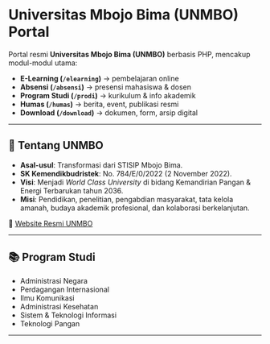 # Universitas Mbojo Bima (UNMBO) Portal

Portal resmi **Universitas Mbojo Bima (UNMBO)** berbasis PHP, mencakup modul-modul utama:

- **E-Learning (`/elearning`)** → pembelajaran online  
- **Absensi (`/absensi`)** → presensi mahasiswa & dosen  
- **Program Studi (`/prodi`)** → kurikulum & info akademik  
- **Humas (`/humas`)** → berita, event, publikasi resmi  
- **Download (`/download`)** → dokumen, form, arsip digital  

---

## 🏫 Tentang UNMBO

- **Asal-usul**: Transformasi dari STISIP Mbojo Bima.  
- **SK Kemendikbudristek**: No. 784/E/0/2022 (2 November 2022).  
- **Visi**: Menjadi *World Class University* di bidang Kemandirian Pangan & Energi Terbarukan tahun 2036.  
- **Misi**: Pendidikan, penelitian, pengabdian masyarakat, tata kelola amanah, budaya akademik profesional, dan kolaborasi berkelanjutan.  

📌 [Website Resmi UNMBO](https://unmbo.ac.id)

---

## 📚 Program Studi

- Administrasi Negara  
- Perdagangan Internasional  
- Ilmu Komunikasi  
- Administrasi Kesehatan  
- Sistem & Teknologi Informasi  
- Teknologi Pangan  

---
